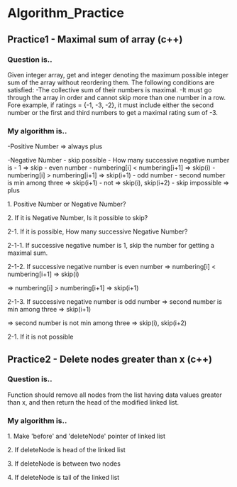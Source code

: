 # Algorithm_Practice

<h2> Practice1 - Maximal sum of array (c++) </h2>

<h3> Question is.. </h3>

Given integer array, get and integer denoting the maximum possible integer sum of the array without reordering them.
The following conditions are satisfied:
-The collective sum of their numbers is maximal.
-It must go through the array in order and cannot skip more than one number in a row. Fore example, if ratings = {-1, -3, -2}, it must include either the second number or the first and third numbers to get a maximal rating sum of -3.

<h3> My algorithm is.. </h3>

-Positive Number => always plus

-Negative Number - skip possible - How many successive negative number is - 1 => skip
                                                                          - even number - numbering[i] < numbering[i+1] => skip(i)
                                                                                        - numbering[i] > numbering[i+1] => skip(i+1)
                                                                          - odd number - second number is min among three => skip(i+1)
                                                                                       - not => skip(i), skip(i+2)
                 - skip impossible => plus

<p>1. Positive Number or Negative Number?</p>
<p>2. If it is Negative Number, Is it possible to skip?</p>
<p>2-1. If it is possible, How many successive Negative Number?</p>
<p>2-1-1. If successive negative number is 1, skip the number for getting a maximal sum.</p>
<p>2-1-2. If successive negative number is even number => numbering[i] < numbering[i+1] => skip(i)</p>
<p>                                                => numbering[i] > numbering[i+1] => skip(i+1)</p>
<p>2-1-3. If successive negative number is odd number => second number is min among three => skip(i+1)</p>
<p>                                               => second number is not min among three => skip(i), skip(i+2)</p>
<p>2-1. If it is not possible</p>


<h2> Practice2 - Delete nodes greater than x (c++) </h2>

<h3> Question is.. </h3>

Function should remove all nodes from the list having data values greater than x, and then return the head of the modified linked list.

<h3> My algorithm is.. </h3>

<p> 1. Make 'before' and 'deleteNode' pointer of linked list </p>
<p> 2. If deleteNode is head of the linked list </p>
<p> 3. If deleteNode is between two nodes </p>
<p> 4. If deleteNode is tail of the linked list </p>
